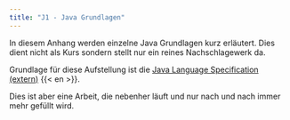 ```yaml
---
title: "J1 - Java Grundlagen"
---
```


In diesem Anhang werden einzelne Java Grundlagen kurz erläutert. Dies dient nicht als Kurs sondern stellt nur ein reines Nachschlagewerk da.

Grundlage für diese Aufstellung ist die <a href="https://docs.oracle.com/javase/specs/jls/se19/html/index.html" target="_blank">Java Language Specification (extern)</a> {{< en >}}.

Dies ist aber eine Arbeit, die nebenher läuft und nur nach und nach immer mehr gefüllt wird.

